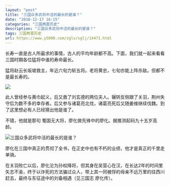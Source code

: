 ```yaml
---
layout: "post"
title: "三国众多武将中活的最长的是谁？"
date: "2018-12-17 16:15"
categories: "三国两晋历史"
description: "三国众多武将中活的最长的是谁？"
tags: 三国两晋历史
url: https://www.y5000.com/zgls/sglj/14471.html
---
```






长寿一直是古人所最求的事情，古人的平均年龄都不高。下面，我们就一起来看看三国时期各位猛将中谁的寿命最长。

猛将赵云长坂坡救主，年近六旬力斩五将。老将黄忠，七旬亦能上阵杀敌。但都不是最长寿的。

![](https://img.y5000.com/uploads/allimg/170222/101G31631-0.jpg)

此人曾经参与黄巾起义，后又救了刘玄德的两位夫人。辗转反侧跟了关羽，荆州失守后为数不多的幸存者。后又参与诸葛亮北伐，诸葛亮死后又随姜维继续伐魏。到了这里想必有人已经猜出他是谁了。

不错，他就是那句 蜀国无大将，廖化做先锋中的廖化。据推测起码九十五岁高龄。

![三国众多武将中活的最长的是谁？](/uploads/allimg/170222/6-1F22210143Y32.JPG)

廖化在三国中真正的贯彻了全书，在正史中也有不朽的业绩，他才是真正的千里走单骑。

在关羽败亡以后，廖化沦为孙权降将，但其身在吴营心在汉，在长达2年的时间里矢志不渝，终于以诈死的方法骗过众人，带上其一同被俘的母亲不远万里的往西川赶去，最终与东征途中的刘备相遇（见三国志
廖化传）。
